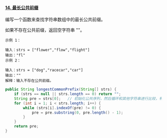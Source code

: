#### [14. 最长公共前缀](https://leetcode-cn.com/problems/longest-common-prefix/)

编写一个函数来查找字符串数组中的最长公共前缀。

如果不存在公共前缀，返回空字符串 ""。

```
示例 1：

输入：strs = ["flower","flow","flight"]
输出："fl"
示例 2：

输入：strs = ["dog","racecar","car"]
输出：""
解释：输入不存在公共前缀。
```

```java
public String longestCommonPrefix(String[] strs) {
    if (strs == null || strs.length == 0) return "";
    String pre = strs[0];   // 初始化公共序列，然后循环和其他字符串进行比较，判断是否存在pre，且第一次出现的索引为0
    for (int i = 1; i < strs.length; i++) {
        while (strs[i].indexOf(pre) != 0) {
            pre = pre.substring(0, pre.length() - 1);
        }
    }
    return pre;
}
```

